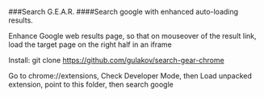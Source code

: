 
###Search G.E.A.R.
####Search google with enhanced auto-loading results. 

Enhance Google web results page, so that on mouseover of the result link, load the target page on the right half in an iframe

Install: 
git clone https://github.com/gulakov/search-gear-chrome

Go to chrome://extensions, Check Developer Mode, then Load unpacked extension, point to this folder, then search google 